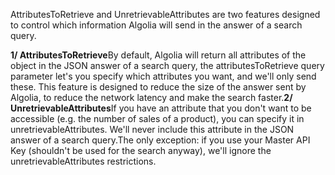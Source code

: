 AttributesToRetrieve and UnretrievableAttributes are two features designed to control which information Algolia will send in the answer of a search query.

**1/ AttributesToRetrieve**By default, Algolia will return all attributes of the object in the JSON answer of a search query, the attributesToRetrieve query parameter let's you specify which attributes you want, and we'll only send these. This feature is designed to reduce the size of the answer sent by Algolia, to reduce the network latency and make the search faster.**2/ UnretrievableAttributes**If you have an attribute that you don't want to be accessible (e.g. the number of sales of a product), you can specify it in unretrievableAttributes. We'll never include this attribute in the JSON answer of a search query.The only exception: if you use your Master API Key (shouldn't be used for the search anyway), we'll ignore the unretrievableAttributes restrictions.